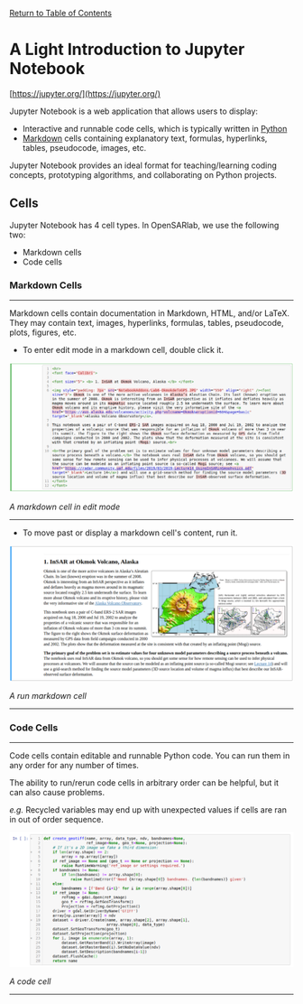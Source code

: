 [Return to Table of Contents](../user.md)

# A Light Introduction to Jupyter Notebook
[https://jupyter.org/](https://jupyter.org/)

<!-- Which Markdown docs should we introduce? -->
Jupyter Notebook is a web application that allows users to display: 

* Interactive and runnable code cells, which is typically written in [Python](https://docs.python.org/3/)
* [Markdown](https://www.markdownguide.org/) cells containing explanatory text, formulas, hyperlinks, tables, pseudocode, images, etc.

Jupyter Notebook provides an ideal format for teaching/learning coding concepts, prototyping algorithms, and collaborating on Python projects. 

<!-- prev
 Jupyter Notebook is a web application that allows users to display interactive and runnable code cells (typically written in Python) alongside markdown cells containing explanatory text, formulas, hyperlinks, tables, pseudocode, and images. Jupyter Notebook provides an ideal format for teaching/learning coding concepts, prototyping algorithms, and collaborating on Python projects.  -->

## Cells
Jupyter Notebook has 4 cell types. In OpenSARlab, we use the following two:
* Markdown cells
* Code cells
 
### Markdown Cells
---
<!-- contain docs of markdown... or able to write in markdown? -->
Markdown cells contain documentation in Markdown, HTML, and/or LaTeX. They may contain text, images, hyperlinks, formulas, tables, pseudocode, plots, figures, etc. 

-  To enter edit mode in a markdown cell, double click it.

 ![An un-run markdown cell.](../assets/markdown_cell_edit_mode.png) 

*A markdown cell in edit mode*

---

<!--  move pass what? -->
- To move past or display a markdown cell's content, run it. 
 
![A run markdown cell.](../assets/markdown_run.png)

*A run markdown cell*

---
 
### Code Cells
---
 Code cells contain editable and runnable Python code. You can run them in any order for any number of times.
 
 The ability to run/rerun code cells in arbitrary order can be helpful, but it can also cause problems. 
 
*e.g.* Recycled variables may end up with unexpected values if cells are ran in out of order sequence.

<!-- maybe use "incorrect order" instead of out-of-order  -->

 <!--prev 
 For instance, recycled variables can end up with unexpected values if cells are ran in an order not intended by a notebook's author. -->
 
 ![A code cell.](../assets/code_cell.png)

*A code cell*

---
